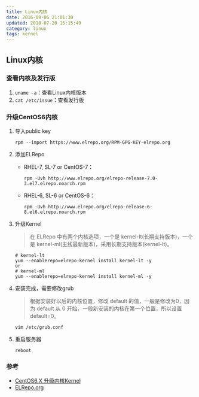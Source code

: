 ```yaml
---
title: Linux内核
date: 2016-09-06 21:01:30
updated: 2018-07-20 15:15:49
category: linux 
tags: kernel
---
```

## Linux内核

### 查看内核及发行版
1. `uname -a`：查看Linux内核版本
2. `cat /etc/issue`：查看发行版

### 升级CentOS6内核
1. 导入public key

    ```
    rpm --import https://www.elrepo.org/RPM-GPG-KEY-elrepo.org
    ```

2. 添加ELRepo

    - RHEL-7, SL-7 or CentOS-7：
        ```
        rpm -Uvh http://www.elrepo.org/elrepo-release-7.0-3.el7.elrepo.noarch.rpm
        ```
    -  RHEL-6, SL-6 or CentOS-6：
        ```
        rpm -Uvh http://www.elrepo.org/elrepo-release-6-8.el6.elrepo.noarch.rpm
        ```
        
3. 升级Kernel

    > 在 ELRepo 中有两个内核选项，一个是 kernel-lt(长期支持版本)，一个是 kernel-ml(主线最新版本)，采用长期支持版本(kernel-lt)。
    ```
    # kernel-lt
    yum --enablerepo=elrepo-kernel install kernel-lt -y 
    or
    # kernel-ml
    yum --enablerepo=elrepo-kernel install kernel-ml -y 
    ```

4. 安装完成，需要修改grub

    > 根据安装好以后的内核位置，修改 default 的值，一般是修改为0，因为 default 从 0 开始，一般新安装的内核在第一个位置，所以设置default=0。
    ```
    vim /etc/grub.conf
    ```

5. 重启服务器

    ```
    reboot 
    ```

### 参考
- [CentOS6.X 升级内核Kernel](https://blog.csdn.net/wh211212/article/details/78683753)
- [ELRepo.org](http://elrepo.org/tiki/tiki-index.php)